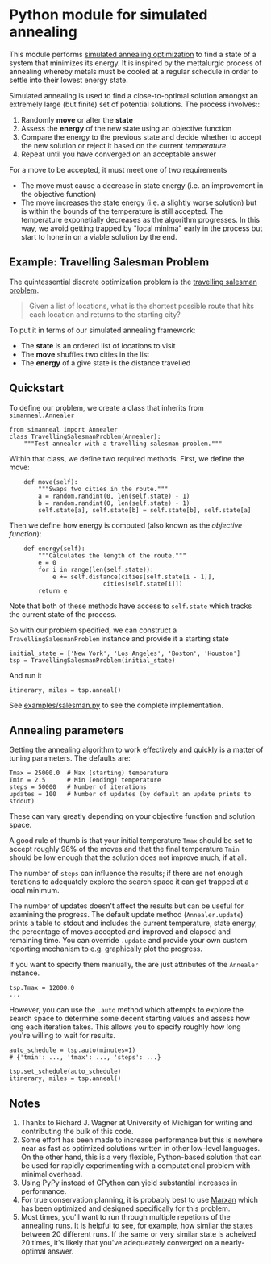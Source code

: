 # Python module for simulated annealing

This module performs [simulated annealing optimization](http://en.wikipedia.org/wiki/Simulated_annealing) to find a state of a system that minimizes its energy. It is inspired by the mettalurgic process of annealing whereby metals must be cooled at a regular schedule in order to settle into their lowest energy state. 

Simulated annealing is used to find a close-to-optimal solution amongst an extremely large (but finite) set of potential solutions. The process involves::

1. Randomly **move** or alter the **state** 
2. Assess the **energy** of the new state using an objective function
3. Compare the energy to the previous state and 
   decide whether to accept the new solution or
   reject it based on the current *temperature*.
4. Repeat until you have converged on an acceptable answer


For a move to be accepted, it must meet one of two requirements

* The move must cause a decrease in state energy (i.e. an improvement in the objective function)
* The move increases the state energy (i.e. a slightly worse solution) but is within the bounds of the temperature is still accepted. The temperature exponetially decreases as the algorithm progresses. In this way, we avoid getting trapped by "local minima" early in the process but start to hone in on a viable solution by the end. 


## Example: Travelling Salesman Problem

The quintessential discrete optimization problem is the [travelling salesman problem](http://en.wikipedia.org/wiki/Travelling_salesman_problem). 

> Given a list of locations, what is the shortest possible route 
> that hits each location and returns to the starting city?

To put it in terms of our simulated annealing framework:
* The **state** is an ordered list of locations to visit
* The **move** shuffles two cities in the list
* The **energy** of a give state is the distance travelled

## Quickstart

To define our problem, we create a class that inherits from `simanneal.Annealer`

```
from simanneal import Annealer
class TravellingSalesmanProblem(Annealer):
    """Test annealer with a travelling salesman problem."""
```

Within that class, we define two required methods. First, we define the move:

```
    def move(self):
        """Swaps two cities in the route."""
        a = random.randint(0, len(self.state) - 1)
        b = random.randint(0, len(self.state) - 1)
        self.state[a], self.state[b] = self.state[b], self.state[a]
```

Then we define how energy is computed (also known as the *objective function*):
```
    def energy(self):
        """Calculates the length of the route."""
        e = 0
        for i in range(len(self.state)):
            e += self.distance(cities[self.state[i - 1]],
                          cities[self.state[i]])
        return e
```

Note that both of these methods have access to `self.state` which tracks the current state of the process. 

So with our problem specified, we can construct a ` TravellingSalesmanProblem` instance and provide it a starting state

```
initial_state = ['New York', 'Los Angeles', 'Boston', 'Houston']
tsp = TravellingSalesmanProblem(initial_state)
```

And run it
```
itinerary, miles = tsp.anneal()
```

See [examples/salesman.py](https://github.com/perrygeo/simanneal/blob/master/examples/salesman.py) to see the complete implementation.

## Annealing parameters

Getting the annealing algorithm to work effectively and quickly is a matter of tuning parameters. The defaults are:

    Tmax = 25000.0  # Max (starting) temperature
    Tmin = 2.5      # Min (ending) temperature
    steps = 50000   # Number of iterations
    updates = 100   # Number of updates (by default an update prints to stdout)

These can vary greatly depending on your objective function and solution space.

 A good rule of thumb is that your initial temperature `Tmax` should be set to accept roughly 98% of the moves and that the final temperature `Tmin` should be low enough that the solution does not improve much, if at all. 

The number of `steps` can influence the results; if there are not enough iterations to adequately explore the search space it can get trapped at a local minimum. 

The number of updates doesn't affect the results but can be useful for examining the progress. The default update method (`Annealer.update`) prints a table to stdout and includes the current temperature, state energy, the percentage of moves accepted and improved and elapsed and remaining time. You can override `.update` and provide your own custom reporting mechanism to e.g. graphically plot the progress.

If you want to specify them manually, the are just attributes of the `Annealer` instance. 
```
tsp.Tmax = 12000.0
...
```
However, you can use the `.auto` method which attempts to explore the search space to determine some decent starting values and assess how long each iteration takes. This allows you to specify roughly how long you're willing to wait for results.

```
auto_schedule = tsp.auto(minutes=1) 
# {'tmin': ..., 'tmax': ..., 'steps': ...}

tsp.set_schedule(auto_schedule)
itinerary, miles = tsp.anneal()
```



## Notes

1. Thanks to Richard J. Wagner at University of Michigan for writing and contributing the bulk of this code.
2. Some effort has been made to increase performance but this is nowhere near as fast as optimized solutions written in other low-level languages. On the other hand, this is a very flexible, Python-based solution that can be used for rapidly 
experimenting with a computational problem with minimal overhead. 
3. Using PyPy instead of CPython can yield substantial increases in performance.
4. For true conservation planning, it is probably best to use [Marxan](http://www.uq.edu.au/marxan/) which has been optimized and designed specifically for this problem.
5. Most times, you'll want to run through multiple repetions of the annealing runs. It is helpful to see, for example, how similar the states between 20 different runs. If the same or very similar state is acheived 20 times, it's likely that you've adequeately converged on a nearly-optimal answer.


